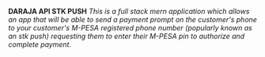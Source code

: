 **DARAJA API STK PUSH**
*This is a full stack mern application which allows 
an app that will be able to send a payment prompt on the customer's phone to your customer's M-PESA registered phone number (popularly known as an stk push) requesting them to enter their M-PESA pin to authorize and complete payment.*
